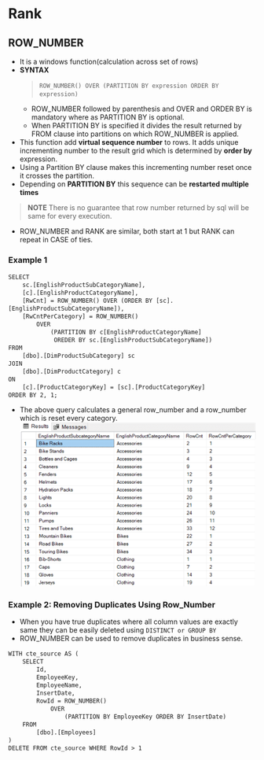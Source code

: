 # Rank

## ROW_NUMBER
* It is a windows function(calculation across set of rows)
* **SYNTAX**
    > `ROW_NUMBER() OVER (PARTITION BY expression ORDER BY expression)`
    * ROW_NUMBER followed by parenthesis and OVER and ORDER BY is mandatory where as PARTITION BY is optional. 
    * When PARTITION BY is specified it divides the result returned by FROM clause into partitions on which ROW_NUMBER is applied. 
* This function add **virtual sequence number** to rows. It adds unique incrementing number to the result grid which is determined by **order by** expression. 
* Using a Partition BY clause makes this incrementing number reset once it crosses the partition. 
* Depending on **PARTITION BY** this sequence can be **restarted multiple times** 
> **NOTE** There is no guarantee that row number returned by sql will be same for every execution. 
* ROW_NUMBER and RANK are similar, both start at 1 but RANK can repeat in CASE of ties. 

### **Example 1**
```
SELECT 
    sc.[EnglishProductSubCategoryName],
    [c].[EnglishProductCategoryName],
    [RwCnt] = ROW_NUMBER() OVER (ORDER BY [sc].[EnglishProductSubCategoryName]),
    [RwCntPerCategory] = ROW_NUMBER() 
        OVER 
            (PARTITION BY c[EnglishProductCategoryName]
             OREDER BY sc.[EnglishProductSubCategoryName])
FROM
    [dbo].[DimProductSubCategory] sc
JOIN 
    [dbo].[DimProductCategory] c
ON
    [c].[ProductCategoryKey] = [sc].[ProductCategoryKey]
ORDER BY 2, 1;
```

* The above query calculates a general row_number and a row_number which is reset every category. 
![Output](./img/row-number.png)

### Example 2: Removing Duplicates Using Row_Number
* When you have true duplicates where all column values are exactly same they can be easily deleted using `DISTINCT or GROUP BY`
* ROW_NUMBER can be used to remove duplicates in business sense. 
```
WITH cte_source AS (
    SELECT 
        Id, 
        EmployeeKey, 
        EmployeeName, 
        InsertDate, 
        RowId = ROW_NUMBER() 
            OVER 
                (PARTITION BY EmployeeKey ORDER BY InsertDate)
    FROM
        [dbo].[Employees]
)
DELETE FROM cte_source WHERE RowId > 1

```